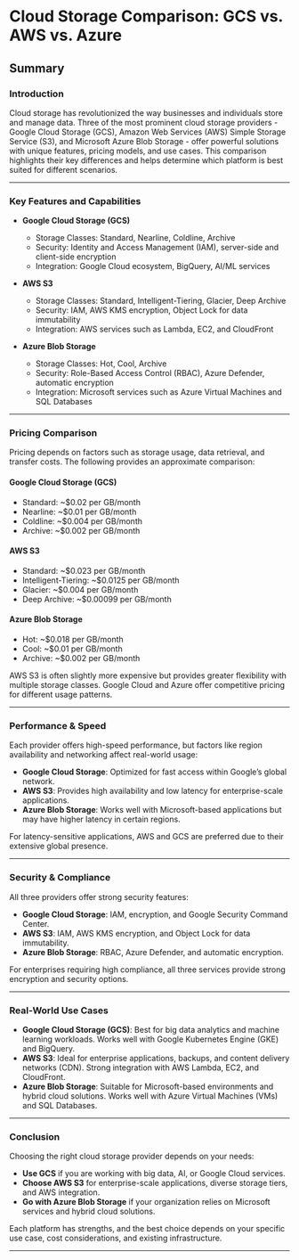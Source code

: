 # Cloud Storage Comparison: GCS vs. AWS vs. Azure

## Summary

### Introduction
Cloud storage has revolutionized the way businesses and individuals store and manage data. Three of the most prominent cloud storage providers - Google Cloud Storage (GCS), Amazon Web Services (AWS) Simple Storage Service (S3), and Microsoft Azure Blob Storage - offer powerful solutions with unique features, pricing models, and use cases. This comparison highlights their key differences and helps determine which platform is best suited for different scenarios.

---

### Key Features and Capabilities

- **Google Cloud Storage (GCS)**
  - Storage Classes: Standard, Nearline, Coldline, Archive
  - Security: Identity and Access Management (IAM), server-side and client-side encryption
  - Integration: Google Cloud ecosystem, BigQuery, AI/ML services
  
- **AWS S3**
  - Storage Classes: Standard, Intelligent-Tiering, Glacier, Deep Archive
  - Security: IAM, AWS KMS encryption, Object Lock for data immutability
  - Integration: AWS services such as Lambda, EC2, and CloudFront
  
- **Azure Blob Storage**
  - Storage Classes: Hot, Cool, Archive
  - Security: Role-Based Access Control (RBAC), Azure Defender, automatic encryption
  - Integration: Microsoft services such as Azure Virtual Machines and SQL Databases

---

### Pricing Comparison

Pricing depends on factors such as storage usage, data retrieval, and transfer costs. The following provides an approximate comparison:

#### Google Cloud Storage (GCS)
- Standard: ~$0.02 per GB/month
- Nearline: ~$0.01 per GB/month
- Coldline: ~$0.004 per GB/month
- Archive: ~$0.002 per GB/month

#### AWS S3
- Standard: ~$0.023 per GB/month
- Intelligent-Tiering: ~$0.0125 per GB/month
- Glacier: ~$0.004 per GB/month
- Deep Archive: ~$0.00099 per GB/month

#### Azure Blob Storage
- Hot: ~$0.018 per GB/month
- Cool: ~$0.01 per GB/month
- Archive: ~$0.002 per GB/month

AWS S3 is often slightly more expensive but provides greater flexibility with multiple storage classes. Google Cloud and Azure offer competitive pricing for different usage patterns.

---

### Performance & Speed

Each provider offers high-speed performance, but factors like region availability and networking affect real-world usage:
- **Google Cloud Storage**: Optimized for fast access within Google’s global network.
- **AWS S3**: Provides high availability and low latency for enterprise-scale applications.
- **Azure Blob Storage**: Works well with Microsoft-based applications but may have higher latency in certain regions.

For latency-sensitive applications, AWS and GCS are preferred due to their extensive global presence.

---

### Security & Compliance

All three providers offer strong security features:
- **Google Cloud Storage**: IAM, encryption, and Google Security Command Center.
- **AWS S3**: IAM, AWS KMS encryption, and Object Lock for data immutability.
- **Azure Blob Storage**: RBAC, Azure Defender, and automatic encryption.

For enterprises requiring high compliance, all three services provide strong encryption and security options.

---

### Real-World Use Cases

- **Google Cloud Storage (GCS)**: Best for big data analytics and machine learning workloads. Works well with Google Kubernetes Engine (GKE) and BigQuery.
- **AWS S3**: Ideal for enterprise applications, backups, and content delivery networks (CDN). Strong integration with AWS Lambda, EC2, and CloudFront.
- **Azure Blob Storage**: Suitable for Microsoft-based environments and hybrid cloud solutions. Works well with Azure Virtual Machines (VMs) and SQL Databases.

---

### Conclusion
Choosing the right cloud storage provider depends on your needs:
- **Use GCS** if you are working with big data, AI, or Google Cloud services.
- **Choose AWS S3** for enterprise-scale applications, diverse storage tiers, and AWS integration.
- **Go with Azure Blob Storage** if your organization relies on Microsoft services and hybrid cloud solutions.

Each platform has strengths, and the best choice depends on your specific use case, cost considerations, and existing infrastructure.

---
